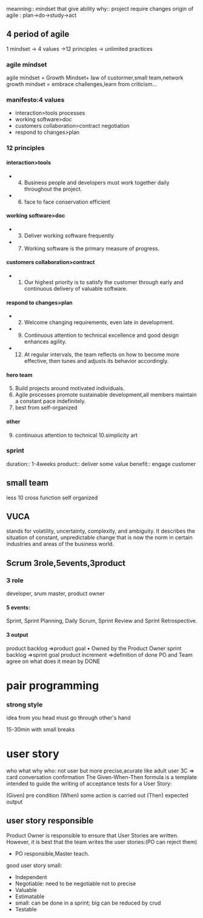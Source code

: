 meanning:: mindset that give ability
why:: project require changes
origin of agile : plan->do->study->act
## 4 period of agile
1 mindset -> 4 values ->12 principles -> unlimited practices
### agile mindset
agile mindset = Growth Mindset+ law of custormer,small team,network
growth mindset = embrace challenges,learn from criticism...

### manifesto:4 values
- interaction>tools processes
- working software>doc
- customers collaboration>contract negotiation
- respond to changes>plan

### 12 principles

#### interaction>tools
- 4. Business people and developers must work together daily throughout the project.
- 6. face to face conservation efficient
#### working software>doc
- 3. Deliver working software frequently
- 7. Working software is the primary measure of progress. 
#### customers collaboration>contract
- 1. Our highest priority is to satisfy the customer through early and continuous delivery of valuable software.
#### respond to changes>plan
- 2. Welcome changing requirements, even late in development.
- 9. Continuous attention to technical excellence and good design enhances agility.
- 12. At regular intervals, the team reflects on how to become more effective, then tunes and adjusts its behavior accordingly.
#### hero team
5. Build projects around motivated individuals. 
8. Agile processes promote sustainable development,all members maintain a  constant pace indefinitely.
11. best from self-organized
#### other
9. continuous attention to technical
10.simplicity art


### sprint
duration:: 1-4weeks 
product:: deliver some value
benefit:: engage customer

## small team
less 10
cross function
self organized

## VUCA
stands for volatility, uncertainty, complexity, and ambiguity. 
It describes the situation of constant, unpredictable change that is now the norm in certain industries and areas of the business world.

## Scrum 3role,5events,3product

### 3 role
developer, srum master, product owner
#### 5 events: 
Sprint, Sprint Planning, Daily Scrum, Sprint Review and Sprint Retrospective.

#### 3 output
product backlog =>product goal • Owned by the Product Owner
sprint backlog =>sprint goal
product increment =>definition of done PO and Team agree on what does it mean by DONE
# pair programming
### strong style
idea from you head must go through other's hand

15-30min with small breaks


# user story
who what why
who: not user but more precise,acurate like  adult user
3C => card conversation confirmation
The Given-When-Then formula is a template intended to guide the writing of acceptance tests for a User Story:

(Given) pre condition
(When) some action is carried out
(Then) expected output

## user story responsible
Product Owner is responsible to ensure that User Stories are written. 
However, it is best that the team writes the user stories:(PO can reject them)
- PO responsible,Master teach.

good user story
small: 
- Independent
- Negotiable: need to be negotiable not to precise
- Valuable
- Estimatable
- small: can be done in a sprint; big can be reduced by crud
- Testable